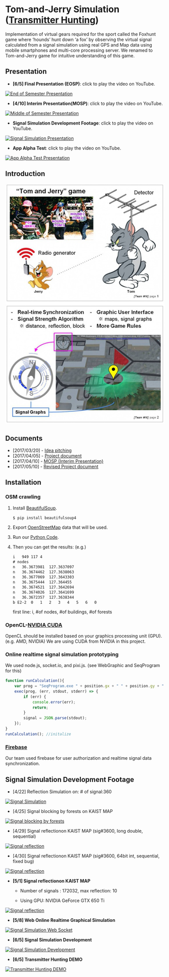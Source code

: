 # Tom-and-Jerry Simulation ([Transmitter Hunting](https://en.wikipedia.org/wiki/Transmitter_hunting))
Implementation of virtual gears required for the sport called the Foxhunt game where ‘hounds’ hunt down ‘a fox’ by observing the virtual signal calculated from a signal simulation using real GPS and Map data using mobile smartphones and multi-core processing server. We renamed to Tom-and-Jerry game for intuitive understanding of this game.

## Presentation
* **[6/5] Final Presentation (EOSP)**: click to play the video on YouTube.

[![End of Semester Presentation](https://img.youtube.com/vi/EyGnM-HKcuA/0.jpg)](https://www.youtube.com/watch?v=EyGnM-HKcuA "End of Semester Presentation")

* **[4/10] Interim Presentation(MOSP)**: click to play the video on YouTube.

[![Middle of Semester Presentation](https://img.youtube.com/vi/RQ_oRsLWNQ4/0.jpg)](https://www.youtube.com/watch?v=RQ_oRsLWNQ4 "Middle of Semester Presentation")

* **Signal Simulation Development Footage**: click to play the video on YouTube.

[![Signal Simulation Presentation](https://img.youtube.com/vi/Y0MLaJUGkLo/0.jpg)](https://www.youtube.com/watch?v=Y0MLaJUGkLo "Signal Simulation")

* **App Alpha Test**: click to play the video on YouTube.

[![App Alpha Test Presentation](https://img.youtube.com/vi/ayTxKpPJf4c/0.jpg)](https://www.youtube.com/watch?v=ayTxKpPJf4c "App Alpha Test")


## Introduction
![alt tag](README/introduction.jpg)

## Documents
* [2017/03/20] - [Idea pitching]([2017.3.20]_idea_pitching.pdf)
* [2017/04/05] - [Project document]([2017.4.05]_project_document.pdf)
* [2017/04/10] - [MOSP (Interim Presentation)]([2017.4.10]_middle_of_semester_presentation.pdf)
* [2017/05/10] - [Revised Project document]([2017.5.10]_revised_project_document.pdf)

## Installation
### OSM crawling

1. Install [BeautifulSoup](https://www.crummy.com/software/BeautifulSoup/bs4/doc/#installing-beautiful-soup).

	```
	$ pip install beautifulsoup4
	```
	
2. Export [OpenStreetMap](http://www.openstreetmap.org/export) data that will be used.
3. Run our [Python Code](OSMcrawling/MapData_Crawling.py).
4. Then you can get the results: (e.g.)

	```
	i	949	117	4
	# nodes
	n	36.3673981	127.3637097
	n	36.3674462	127.3638063
	n	36.3677069	127.3643303
	n	36.3675444	127.364455
	n	36.3674521	127.3642694
	n	36.3674026	127.3641699
	n	36.3672357	127.3638344
	b E2-2	0	1	2	3	4	5	6	0
	```
	
	first line: i, #of nodes, #of buildings, #of forests
	

### OpenCL-[NVIDIA CUDA](https://developer.nvidia.com/cuda-downloads)
OpenCL should be installed based on your graphics processing unit (GPU). (e.g. AMD, NVIDIA) We are using CUDA from NVIDIA in this project.


### Online realtime signal simulation prototyping
We used node.js, socket.io, and pixi.js. (see WebGraphic and SeqProgram for this)

```javascript
function runCalculation(){
	var prog = "SeqProgram.exe " + position.gx + " " + position.gy + " " + position.ax + " " + position.ay;
	exec(prog, (err, stdout, stderr) => {
		if (err) {
			console.error(err);
			return;
		}
		signal = JSON.parse(stdout);
	});
}
runCalculation(); //initalize
```

### [Firebase](https://firebase.google.com/)
Our team used firebase for user authorization and realtime signal data synchronization.

	
## Signal Simulation Development Footage
* [4/22] Reflection Simulation on: # of signal:360

[![Signal Simulation](https://img.youtube.com/vi/6H-wo_vZulA/0.jpg)](https://www.youtube.com/watch?v=6H-wo_vZulA "Signal Simulation")

* [4/25] Signal blocking by forests on KAIST MAP

[![Signal blocking by forests](https://img.youtube.com/vi/OocRdbA8gdY/0.jpg)](https://www.youtube.com/watch?v=OocRdbA8gdY "Signal blocking by forests")

* [4/29] Signal reflectionon KAIST MAP (sig#3600, long double, sequential)

[![Signal reflection](https://img.youtube.com/vi/gqyN_1NY7mE/0.jpg)](https://www.youtube.com/watch?v=gqyN_1NY7mE "Signal reflection")

* [4/30] Signal reflectionon KAIST MAP (sig#3600, 64bit int, sequential, fixed bug)

[![Signal reflection](https://img.youtube.com/vi/A-gF2tzhoB0/0.jpg)](https://www.youtube.com/watch?v=A-gF2tzhoB0 "Signal reflection")

* **[5/1] Signal reflectionon KAIST MAP**

	- Number of signals : 172032, max reflection: 10
	
	- Using GPU: NVIDIA GeForce GTX 650 Ti

[![Signal reflection](https://img.youtube.com/vi/2uKSR1LshKs/0.jpg)](https://www.youtube.com/watch?v=2uKSR1LshKs "Signal reflection")

* **[5/8] Web Online Realtime Graphical Simulation**

[![Signal Simulation Web Socket](https://img.youtube.com/vi/h7f6DAYvjwM/0.jpg)](https://www.youtube.com/watch?v=h7f6DAYvjwM "Signal Simulation Web Socket")

* **[6/5] Signal Simulation Development**

[![Signal Simulation Development](https://img.youtube.com/vi/Y0MLaJUGkLo/0.jpg)](https://www.youtube.com/watch?v=Y0MLaJUGkLo "Signal Simulation Development")

* **[6/5] Transmitter Hunting DEMO**

[![Transmitter Hunting DEMO](https://img.youtube.com/vi/ayTxKpPJf4c/0.jpg)](https://www.youtube.com/watch?v=ayTxKpPJf4c "Transmitter Hunting DEMO")

